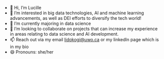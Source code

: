 - 👋 Hi, I’m Lucille
- 👀 I’m interested in big data technologies, AI and machine learning advancements, as well as DEI efforts to diversify the tech world!
- 🌱 I’m currently majoring in data science
- 💞️ I’m looking to collaborate on projects that can increase my experience in areas relating to data science and AI development.
- 📫 Reach out via my email lidokogi@uwo.ca or my linkedIn page which is in my bio
- 😄 Pronouns: she/her

<!---
lidokogi/lidokogi is a ✨ special ✨ repository because its `README.md` (this file) appears on your GitHub profile.
You can click the Preview link to take a look at your changes.
--->
